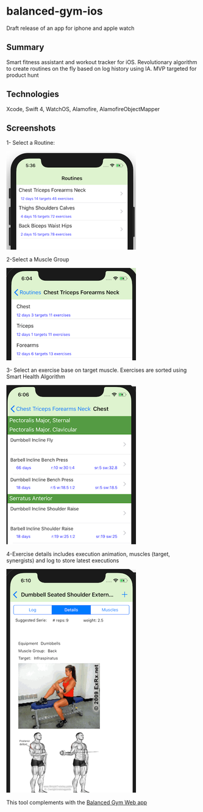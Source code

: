 # balanced-gym-ios

Draft release of an app for iphone and apple watch

## Summary

 Smart fitness assistant and workout tracker for iOS. Revolutionary algorithm to create routines on the fly based on log history using IA. MVP targeted for product hunt

## Technologies
 Xcode, Swift 4, WatchOS, Alamofire, AlamofireObjectMapper

## Screenshots
1- Select a Routine:

![routine](./routine.png)

2-Select a Muscle Group

![muscle group](./muscleG.png)

3- Select an exercise base on target muscle. Exercises are sorted using Smart Health Algorithm

![exercise](./exercise.png)

4-Exercise details includes execution animation, muscles (target, synergists) and log to store latest executions

![exercise details](./exercised.png)

This tool complements with the [Balanced Gym Web app](https://github.com/papesce/balanced-gym)